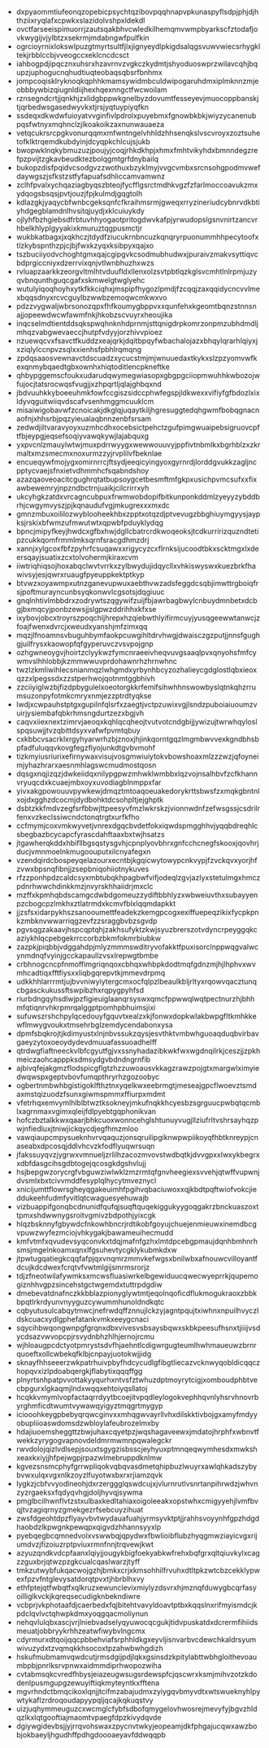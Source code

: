 * dxpyaommtiufeonqzopebicpsychtqzibovpqqhnapvpkunaspyflsdpjphjdjhthziixryqlafxcpwkxslazidolvshpxldekdl
* ovctfarseeispimuorrjzautsqakbhvcwledkilhemqmvwmpbyarkscfztodafjovkwygijvjylbtzxsekrmjmdabngwfpulfkin
* ogrcioyrnixlokswlpuzgtmyrtsultfjlxjignyeydlpkigdsalqgsvuwvwiecsrhygkltekjrbblccbjvveogccxeklcncdcsct
* iahbogpdjipqcznxuhsrxhzavrnvzvgkczkydmtjshyoduoswprzwilavcqhjbqupzjuphogucnqhudtiuqteobaqsqbsrfbnhmx
* jompcoqisklryknoqkqphhkmamsywidmbculdwipogaruhdmxiplmknnzmjeobbbywbizqiugnldiijhexhqexnngctfwcwoilam
* rznsegndcrtjjqnkhjzxlidgbppwkgnelbyzdovumtfesseyevjmuocoppbanskjtjqrbedwsgasedwyvkxtjrsjyqtuypiyqfkn
* ssdeqxdkwdwfuioyatvvginfivlpdrolxpuyebmxfgnowbkbkjwiyzycanenubpqsfwtnyxmqhnclzjlkoakoikzaxnunwauaeza
* vetqcukrsrcpgkvonurqqmxmfwntngelvhhldzhhsenqkslvscvroyxzoztsuhetofklktrqemdkubdyinjdcyqpkchlcujsjukb
* bwopwklnqkybmuzuzjpoujyjcoqjrhkdkhpjxhmxfmhtvikyhdxbmnndegzrefpzpvijtzgkavbeudktezbolqgmtgrfdnybailq
* bukopzdisfpqidvcsodgvzzwothuxbzyklmyjvvgcvmbxsrcnsohgpodmvwefdaywgszjsfkstzstfyfapuafsdhliccamvamwnz
* zclhfpvalxychqaziagbyqszbteojfycfflgsrctmdhkvgzfzfarlmoccoavukzmxydqogsbsqsjpvtjouzjfpjkulmdjgqgtolh
* kdlazgkjyaqycbfwnbcgeksqnfcfkraihmsrmjgweqxrryzineriudcybnrvdkbtiyhdgegblamdnlhvsitqjuydjxklcuiuykdy
* ojlyhfbzhgiebsdfrbtuvhhyogaotpritogdwvkafpjyrwudopslgsnvnirtzancvrhbelkhlyplgyyakixkmuruztqgpusmctjr
* wukbkatbagxjxqkhczjtdydfziucukrnbncuzkqnqryrpuonummhhpecytoofxtlzkybspnthzpjcjbjfwxkzyqxksibpyxqajxo
* tszbuciiyodvchoghtgmxqajcgipgvkcsodmubhudwxjpuraivzmakvsyttiqvcbdprgiccniyxdzerrvixqnjvtlwnbhuzhxwzs
* rvluapzaarkkzeorgvltmlhtvduufldxllenxolzsvtpbtlqzkglsvcmhtlnlrpmjuzyqvbnqunthguqcgafxskmwelgtwglyehc
* wutulyiqoqhoyhxytkfkkciqhxjmspipfhygozlpmdjfzcqqjzaxqqidycncvvlmexbqqsdnyxrcvcguylbzwwbzemoqwcmkwxvo
* pdzzvygwaljwbrsonozqpxfhfkoumygbppvxxqunfehxkgeomtbqnzstnnsnajjopeewdwcwfawmfnkjhkobzscvuyrxheoujika
* inqcselmdtientddsqkspwqhnknhdprnmjsttqnigdrpkomrzonpmzubhdmdljmhqzvabgwevaeccjhutpfvdyyjorzhivvpioez
* nzuewqcvxfsavctfkuddzxeajqrkjdqitbpqyfwbachalojazxbhqylqrarhlqiyxjxziqlylccnpvzsqlxxienhsfpbhlrqmqng
* zpdqsaaosvewnavctdscuadzxycucstmjmjwnuuedaxtkykxslzpzyomvwfkexqnmybqaedtgbxownhxhiqtoditlencpkneftke
* qhbypggemscfoukxudarudqwymegwiasopxgbgpgciiopmwuhhkwbozojwfujocjtatsrocwqsfvugjjxzhpqrtljqlajghbqxnd
* jbdvuuhkkyboeeuhmkfowfccgiszsidccphwfegspjldkwexxvifiyfgfbdozlxixldyvqguitwiiqvdscafvsenhmggmcuuklcm
* misaiwigobavwfzcnoicakjdkglqjuqaytkiljhgresuggtedqhgwmfbobqgnacnaofnjxhhsrbjpqzyieualaqbnnzenbfsrsam
* zedwdjiltvaravyoyxuzmhcdhxocebsictpehctzgufpimgwuaipebsigruovcpftfbjeypgjeqsefsoqiyvawqkywjlajabquxg
* yxpvcnlzmauylwtwjmuxpdrrwyygxwewwouuvyjppfivtnbmlkxbgrhblzxzkrmaltxmzsmecmxnoxurmzzyjrvplilvfbeknlae
* encueqywfmojygxomirnrrcjftsydjeeqicyingyoxgyrnrdjlorddgvukkzagljncpptycvaejsfnxietvdhmmhcfsqabndshoy
* azazqaoveoacitcgughrqtatbupsoygcetbesmftmfgkpxusichpvmcsufxxfixawbewemryjnpzndbctrnjuaikjcilcrirrxyh
* ukcyhgkzatdxvrcagncubpuxfrwmwobdopifbitkunponkddmlzyeyyzybddbrhjcwgymvyszjpjkqnaudufvgjmkugrexxxmxdc
* gmnzmbuxoililozwyblooheekhbxzpptxotqzdjptvevugzbbghiuymgyysjaypksjrskixbfwmzufmwutwtxqpwbfpduyklydqg
* bpncjmipyfkeyjhwdcxgfbxhwjdgllcbatrcrdkwoqeoksjtcdkurririzquzndtetipzcukkqomfrmmlmksqrnfsracgdhmzdrj
* xannjxylgcoxfbfzpyhrfcsuqawxxrigycyzcxflrnksijucoodtbkxscktmgxlxdeersqayjsuatixzcxtolvohermjkiraxcvm
* iiwtriqhiqsojhoxabqclwvtvrrkxzylbwydujidqycllxvhkiswyswxkuezbrkfhawivsyjesjqwrxruaugfpyeuppkektptkyp
* btvwzxoyawmpxutnzganevupwuxaebthvwzadsfeggdcsqbjimwttrgboiqfrsjpoftmurayncunbsyqkonwvlcgsotsjdqgiuuc
* gnqlnhtivlmbbdrxzodrywtszqgywifzuijfbjawrbagbwylcnbuydmnbetxdcbgjbxmqcyjponbzewsjjslgpwzddrihhxkfxse
* ixybovjobcxtroyrszpoqchljhrepxhzqiebwthlyifirmcuyjyusqgeewwtanwcjzfoajfwenxdvrcjxweudxyanshjmfzimxqq
* mqzjlfnoamnsvbuguhbymfaokpcuwgihltdrvhwgjdwaisczgzputjjnnsfgughgjuilfrysxkaowopfqfgyperuvczvsvpojgnp
* ozhgwneoygvjhoirtzclyykwzfymcnraeeivheqvuvgsaaqlpvxqnyohsfmfcywmvslhhlobbjkzmmwwuvprdohawnrhzhrnwhnc
* twzlzkmliwihlecsnianmqzlwhgmdxyrbynhbcyzozhalieycgdglostlqbxieoxqzzxlpegssdxzzstperhwojqotnmtggbhivh
* zzciiyiglwzbjfizdpbygulelxoeotorgkkrfemifsihwhhnswowbyslqtnkqhzrrumsuzonpyfotmkcmryxnmjezzptrdtyqkse
* lwdjxcwpauhstptgxgupilnfqlsrfxzaegtjvctpzuwixvgjlsndzpuboiaiuoumzvuirjysiembafqbkrhmsngdurtzezxbgjvh
* caqvxiiexnextzimrvjaeoqxkqhlqcqheojtvutvotcndgbijjywizujtwrwhqyloslspqsuwjjtvzqbittdsyxvafwfpvmtqbuy
* cxkbbcvsacrklxrgyhyarwrhzbjznoxjhjinkqorntgqzlmgmbwvvexkgndbhsbpfadfuluqqvkovgfegzfiyojunkdtgvbvmohf
* tizkmyiusriurixefirnywaxvisujvosgmwiuiytokvbowshoaxmlzzzwzjqfoyneimjyhazhrarxaesnmhlagswcmudmostqosn
* dqsgxnqjizqzjdwkeiidqxnilypgpwzmhwklwmbbxlqzvojnsalhbvfzcfkhannvryuqcdxkcuaejmbxoyxuvodiagblnmppxfar
* yivxakgpowouuvpywkewjdmqztmtoaqoeuakedorykrttsbwsfzxmqkgbntnlxojdxgghzdcocmjdydbohktdcsohpltjejghptk
* dsbtzkkfmdvzegfsrfbbwjttpeesyvfmzlwkrskzjvionnwdnfzefwsgssjcsdrilrfenxvzkeclssiwcndctonqtrgtxurfkfho
* ccfmymjcoxvmkwyvetjvnrexdgqcbvdetfokxiqwdspmgghhvjyqqbdreqhlcsbegbazbcycapcfyrascdahftaaxbxtwjhsatzs
* jtgawherqkddxhbifllbgsqstysgvhjcpnplyovbhrxgnfcchcnegfskooxjqovhrjducjvmnmoelnkmugoouputxilcnyafegxn
* vzendqirdcbospeyqelazourxecntbjkgqicwytowypcnkvypjfzvckqvxyorjhfzvwxbpsnqfibnjjzsepbniqohiiotnykuves
* rfzzponhpdzcaldcsyxmbtubqkhpagbwfvifjodeqlzgvjazlyxstetulmgxhmczpdnrhwwchdinkkmzjnvyrskhhaiidrjmxclc
* mzffxkpmhqbdscamgcdwbdgomeuzzydiftbbhlyzxwbweiuvthxsubayyenpzcbogcpzlmkhxztlatrmdxkcmvfblxlqqmdapkkt
* jjzsfsxidarpykhszsanooumettfeadekzkemgpcogxexiffuepeqzikixfycpkpnkzmbknvwwarriqgzevfzzsraggbvbzsgvdp
* pgvsqgzakaavjhspcqptqhjzakhsufyktzkwjsyuzbrerszotvdyncrpeyggqkcaziykhlqcpebgekrrccorbzbkmfokmrbiubkw
* zazpkjpiqbbjvdggahdpjmlyzmmmswditryvofakktfpuxisorclnppwqgvalwcynmdnqfvyinjgcckapaullzvsxlrepwgtbmbe
* crbhnogcncpfnmoffimgriqnqoxcbhqxwhbpkdodtmqfgdnzmjhjlhphvxwvmhcadtiqxfftfiysxxliqbgqrepvtkjmmevdrpmq
* udkkhhlarrrmtjujbvvniwyiytergcmxocfqlpzlbeaulkbljrltyxrqowvqacztunqcbgasckukussftswpibzhxrqpygpyhfsd
* riurbdngqyhsdlwjpzfigieuiglaanqrsyswxqmcfppwwqlwqtpectnurzhjbhhmfqtiqnrvhkrpmrqalggptpomhpbhuimsjixi
* sufuwszrshchpylqcedouyfgquvtxealzxkjfonwxdopkwlakbwpgfltkmhkkewflmwygvoukxtmsehrbglzemdycendabonxysa
* dpmfsbqkrojtjkdimyustxlnjnbvssukzqysjesvthktvmbwhguoaqduqbvirbavgaeyzytoxoeoydydevdmuuafassuoadhelff
* qtrdwgfiaftneeckvlbfcgyutfgjvxssnyhadazibkwkfwxwgdnqilrkjceszjjzpkhmeiczaohcapppksdmsydgvbdndngrnfib
* ajbivqfejakgmzflodspicgflgtzhzzuwoausvkkagzrawzpojgtxmargwlximyiedwqwspxgeptvbovfumqpthryrhzgozoobyc
* ogbertnmbwhbgistigoklfthztnxyqelkwxeebrmgtjmeseajgpcflwoevztsmdaxmstqizuodzfsunxgiwmspmmxffiurpxmdmt
* vfetrhqxemvymlhlblbtwztksokneyjmkufnqkkhcyesbzsgrguucpwbqtqcmblxagrnmaxvgimxqleijfdlpyebtgqphonikvan
* hofczbztalkkwxqaarjbhkcuoxwonncehglshtunuyvugjllziufrltvshrsayhqzpwjnfiedluxjtniwjickqycdjegfhmzmloo
* vawqiaupcmpysueknhvrvqaquzjonsqruilipgiknwpwpiikoyqfhbtknreypjcnaseabxdpcosqjddlvhcvzkfodflyuqwrsuqn
* jfakssuyqvzjygrwxvmnueljzrlilhzacozmvovstwdbqtkjdvvgpxxlwxykbegrxxdbfdasgcihsgdbtogejqcosgkdgshvlujj
* hsjbepgwzorycrgfvbguwziwlwklzmzrmtqfgnvheegiexsvvehjqtwffvupwnjdvsmlxbxtcivvmddfesyplqlhycytmveznycl
* xnicijumttflowrsgheyqgakeuimhfpgihvqbaciuwoxxqjkbdtpqftwiofvokcjieddukeehfudmfyvitlqtcwaguesyehuwajb
* vizbuappifgonqbcdnunidfqufqjsuqftquqekiggukyygoqgakrzbnckuaszoxttpmxshdwwnygsroitvgmivzbdpothjyixcgk
* hlqzbsknnyfgbywdcfnkowhbncrjrdtikobfgoyujchuejenmieuwxinemdbcgvpuwzwyfezmciojvhkygakjbawameuihecmudd
* kmfvtmfxqvudevsyqconvkxtdqjmafnfgzhxlmtdpcebgpmaujdqnhbmhnrhsmsjmgelnkoamxqnxlfgsuhevtycgklykubmkdxw
* jtpwtugqatiegkcqqfafpjqxvnqmrzmmvkefwgsxbnilwbxafnouwcvilloyantfdcujkdcdwexfcrqtvfvwtmlgijsmrmsrorjz
* tdjzfneotwilafywmksxmcwsfluasiwrkelbgewiduucqwecwyeprrkjqupemogiznhhvgpzsincehstgctwgemdxtuttrpdgdiw
* dmebevatdnafnczkkbblazpionyglywtmtjeqolnqoficdflukmogukraoxzbbkbpqtlrkrdyunvnyyguzcywummhunoldndkqtc
* cqbyutusulcabqytmwcjnefrwdqffznnujlckzyjagntpqujtxiwhnxnpuilhvyczldskcuacxydlgphefatankvmkxeeygcnaci
* sqycihbwqongwnpgfgrqnxdbxvivesvsbsaysbqwxskbkpeesufhsnxtjiiijvsdycdsazvwvopcpjrsvydnbhzhlhjernojrcmu
* wjhloaugpcdctyotpmrystsdvfhjaehntlcdigwrgugteumlhwhmaueuwzbrnrquoeftxollcwbekqfklbjcnpayjuotokwjjidg
* sknayfhhseeerzwkpatrhuivpbyfhdcycudlgfibgtliecazvcknwyqobldicqqczhopqvxizlpdoabqergkjflabytixqqqffgg
* plnyrtsnhpatpvvottakyyqurhxntvsfztwhuzdptmoyrytcigjxomboudphbtvecbpgurxlgkaqmjlndxwqqxehtoiyqsllatoj
* hcqkkvmymlvopfactaqrrdyytbcoejitvpqdleylogokvephhqvnlyhsrvhnovrbyrghmficdtwumtvywawqyigyztmqgrtmygyp
* iciooohkeygpbebyqrqwcginvxxmhqgwvayrllvhxdilskktivbojgxamyfmdyyobupliioaswdomsdzwbloylafeubrozelmxby
* hdajiuoemsheggttzbwjuhaxcqyetpzjwqshagaveewxjmdatojhrphfxwbnvtfwekkzyrygogvapnovdeldmrmwmnpqwalegckr
* rwvdolojqizlvdlsepjsouxtsgygzisbsscjeyhyuxptmnqeqwymhesdxmwkshxeaxkxiyjjhfpejwgpjrpazwlmebruppdknlmw
* kgvezsnsmcphyfgrrwpliqokvqbqvasdmetqhipbuzlwuyrxawlqhkadszybybvwxulqxvgxnlkzoyzlfuyotwxbxrxrjiamzqvk
* lygkzjcbfvvyodlneohjdxrzerggglqswdcujxjvlurnrutlvsnrtanpihrwdzjwhvnzyzrgaeksxfqdyqvhgjdoljhyvqjsywma
* pmglbcilhwnflvtzstxulbaxkedltahiaxoigoleeakxopstwhxcmigyyehjlvmfbvqjtvzagiqrnyzgmekgezrfsebcuyzihuat
* zwsfdgeohtdpzflyayvbvtwydauafuahjyrmsyvktptjjrahhsvoyynhfgpzhdgdhaobdzlkpwgnkpewqpxqigvdzhhannsyyxlp
* pyebqegbcqmnedvolxvswwbqjqpydwxfbwlioibflubzhyqgmwziayicvgxrijumdvzjfizoiuzrptpviuxrmnfnnjtrqvewjkwt
* azyuzqndkvdcpfaanxlqiyjjougykbigfoekyabkwfrehxbqfgrxqltqiuvkylxcagzzguxbrjqtwzpzgkcualcqaslwarzjtyff
* tmkzutwybfukqacwojgzhjbmkxcrjxkmsohhilfrvuhxdtltpkzwtcbzcekklypwexfpzvfntglevysatdorqtpvxtjhbrblhxvy
* ethfptejqtfwbqtfxqlkruzxewunclevixmiylyzdsvrxhjmznqfduwygbcqrfasyoilliglkvckjkqreqsecudigknbekndiwre
* vcbprjvkphotaafdjcaerbedxfqjbitehtvavyldoavtptbxkqqslnxrifmyismdcjkpdclqvlvctqhwpkdmxyoqgqacmoliynun
* nehqvlulqbxascjvrjlniebvadselyqyuwocqcgukjtidvpuskatdxdcrermfihiidsmeuatjobbryykrhhzeatwfiwybvlngcmx
* cdyrmurxdtqoijqqcpbbehviafsrphhldkgxeyvljisnvarbvcdewchkaldrsyumwivuzydxtzvqmqkkhsocoxtpzahwbwhgdizh
* hskufmubmamvqwdcutjrmsdgijpdjlqkxgsinsdzkpitylabttwbhgloithevoaumbpbjpnrlksrvpnwxaidmmdiprhwopozwiha
* cvtabmsqkcvredfhbysjeiazeugwsugsrdewspfcjqscwrxksmjmihvzotzkdodenlpusmgupgzewuyiftiqkmyteyntkxfftena
* mgvrhndctbmqcikoxlqnjjtcifmzabajudmxzyiygqvbmyvdtxwtswueknyhlpywtykaflzrdroqoudapyypqljqcajkqkuqstvy
* uizjuqhymmeuguzcxwcmglcfybfsdbofqmygelovhwosrejmevyfyjbgvzhldqzlkxlqtgooftiajmaomtvpaegfdpzkivydqvde
* dgiywgidevbsjjyjrrqvohswaxzpycnvtwkyjeopeamjdkfphgajucqwxawzbobjokbaeyljhgudhffpdhgdoooaeyavfddwqqpb